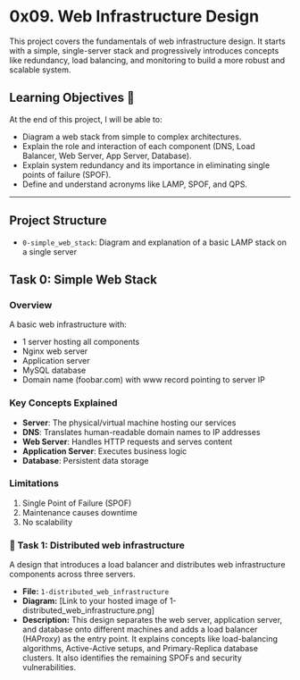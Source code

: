 # 0x09. Web Infrastructure Design

This project covers the fundamentals of web infrastructure design. It starts with a simple, single-server stack and progressively introduces concepts like redundancy, load balancing, and monitoring to build a more robust and scalable system.

## Learning Objectives 🧠

At the end of this project, I will be able to:
* Diagram a web stack from simple to complex architectures.
* Explain the role and interaction of each component (DNS, Load Balancer, Web Server, App Server, Database).
* Explain system redundancy and its importance in eliminating single points of failure (SPOF).
* Define and understand acronyms like LAMP, SPOF, and QPS.

---

## Project Structure

- `0-simple_web_stack`: Diagram and explanation of a basic LAMP stack on a single server


## Task 0: Simple Web Stack

### Overview
A basic web infrastructure with:
- 1 server hosting all components
- Nginx web server
- Application server
- MySQL database
- Domain name (foobar.com) with www record pointing to server IP

### Key Concepts Explained
- **Server**: The physical/virtual machine hosting our services
- **DNS**: Translates human-readable domain names to IP addresses
- **Web Server**: Handles HTTP requests and serves content
- **Application Server**: Executes business logic
- **Database**: Persistent data storage

### Limitations
1. Single Point of Failure (SPOF)
2. Maintenance causes downtime
3. No scalability

### 📄 Task 1: Distributed web infrastructure

A design that introduces a load balancer and distributes web infrastructure components across three servers.

* **File:** `1-distributed_web_infrastructure`
* **Diagram:** [Link to your hosted image of 1-distributed_web_infrastructure.png]
* **Description:** This design separates the web server, application server, and database onto different machines and adds a load balancer (HAProxy) as the entry point. It explains concepts like load-balancing algorithms, Active-Active setups, and Primary-Replica database clusters. It also identifies the remaining SPOFs and security vulnerabilities.